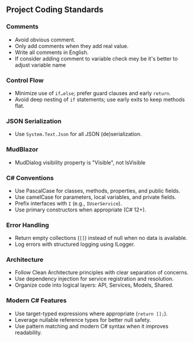 ﻿## Project Coding Standards

### Comments
- Avoid obvious comment.
- Only add comments when they add real value.
- Write all comments in English.
- If consider adding comment to variable check mey be it's better to adjust variable name

### Control Flow
- Minimize use of `if…else`; prefer guard clauses and early `return`.
- Avoid deep nesting of `if` statements; use early exits to keep methods flat.

### JSON Serialization
- Use `System.Text.Json` for all JSON (de)serialization.

### MudBlazor
- MudDialog visibility property is "Visible", not IsVisible

### C# Conventions
- Use PascalCase for classes, methods, properties, and public fields.
- Use camelCase for parameters, local variables, and private fields.
- Prefix interfaces with `I` (e.g., `IUserService`).
- Use primary constructors when appropriate (C# 12+).

### Error Handling
- Return empty collections (`[]`) instead of null when no data is available.
- Log errors with structured logging using ILogger.

### Architecture
- Follow Clean Architecture principles with clear separation of concerns.
- Use dependency injection for service registration and resolution.
- Organize code into logical layers: API, Services, Models, Shared.

### Modern C# Features
- Use target-typed expressions where appropriate (`return [];`).
- Leverage nullable reference types for better null safety.
- Use pattern matching and modern C# syntax when it improves readability.

